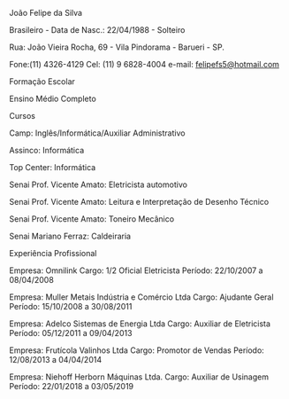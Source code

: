João Felipe da Silva

Brasileiro - Data de Nasc.: 22/04/1988 - Solteiro

Rua: João Vieira Rocha, 69 - Vila Pindorama - Barueri - SP.

Fone:(11) 4326-4129 Cel: (11) 9 6828-4004 e-mail: felipefs5@hotmail.com

Formação Escolar

Ensino Médio Completo

Cursos

Camp: Inglês/Informática/Auxiliar Administrativo

Assinco: Informática

Top Center: Informática

Senai Prof. Vicente Amato: Eletricista automotivo

Senai Prof. Vicente Amato: Leitura e Interpretação de Desenho Técnico

Senai Prof. Vicente Amato: Toneiro Mecânico

Senai Mariano Ferraz: Caldeiraria 

Experiência Profissional

Empresa: Omnilink
Cargo: 1/2 Oficial Eletricista
Período: 22/10/2007 a 08/04/2008

Empresa: Muller Metais Indústria e Comércio Ltda
Cargo: Ajudante Geral 
Período: 15/10/2008 a 30/08/2011

Empresa: Adelco Sistemas de Energia Ltda
Cargo: Auxiliar de Eletricista
Período: 05/12/2011 a 09/04/2013

Empresa: Frutícola Valinhos Ltda
Cargo: Promotor de Vendas
Período: 12/08/2013 a 04/04/2014

Empresa: Niehoff Herborn Máquinas Ltda.
Cargo: Auxiliar de Usinagem
Período: 22/01/2018 a 03/05/2019
